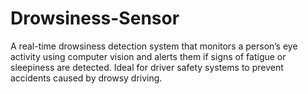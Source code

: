 # Drowsiness-Sensor
A real-time drowsiness detection system that monitors a person’s eye activity using computer vision and alerts them if signs of fatigue or sleepiness are detected. Ideal for driver safety systems to prevent accidents caused by drowsy driving.
